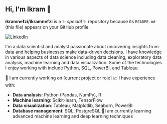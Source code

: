 ## Hi, I'm Ikram 👋

**ikramnefzi/ikramnefzi** is a ✨ _special_ ✨ repository because its `README.md` (this file) appears on your GitHub profile.

[![LinkedIn](https://img.shields.io/badge/LinkedIn-Connect-blue?logo=linkedin&style=flat-square)](https://www.linkedin.com/in/ikram-nefzi-7019741b1/)


I'm a data scientist and analyst passionate about uncovering insights from data and helping businesses make data-driven decisions. I have knowledge in various aspects of data science including data cleaning, exploratory data analysis, machine learning and data visualization. Some of the technologies I enjoy working with include Python, SQL, PowerBI, and Tableau.

🔭 I am currently working on [current project or role]
📈 I have experience with:
- **Data analysis**: Python (Pandas, NumPy), R
- **Machine learning**: Scikit-learn, TensorFlow
- **Data visualization**: Tableau, Matplotlib, Seaborn, PowerBI
- **Database management**: SQL, PostgreSQL
🌱I am currently learning advanced machine learning and deep learning techniques

